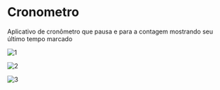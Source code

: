 # Cronometro
Aplicativo de cronômetro que pausa e para a contagem mostrando seu último tempo marcado

  ![1](https://user-images.githubusercontent.com/50914675/99430162-bc801880-28e7-11eb-9278-3b8fce1e7761.png)


  ![2](https://user-images.githubusercontent.com/50914675/99430201-cd308e80-28e7-11eb-98d0-35e55a1dc7e1.png)


  ![3](https://user-images.githubusercontent.com/50914675/99430218-d4f03300-28e7-11eb-9fbe-0da07d0f880d.png)
